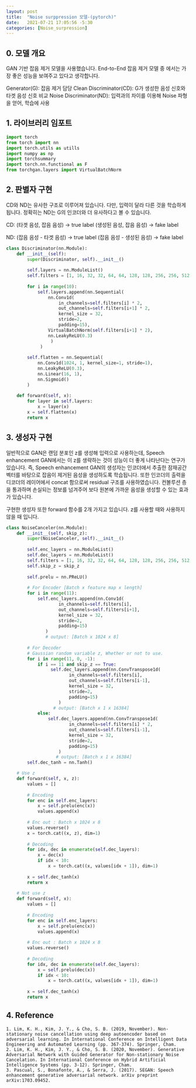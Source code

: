 ```yaml
---
layout: post
title:  "Noise surppression 모델-(pytorch)"
date:   2021-07-21 17:05:56 -5:30
categories: [Noise_surpression]
---
```

## 0. 모델 개요
 GAN 기반 잡음 제거 모델을 사용했습니다.
 End-to-End 잡음 제거 모델 중 에서는 가장 좋은 성능을 보여주고 있다고 생각합니다.

 Generator(G): 잡음 제거 담당
 Clean Discriminator(CD): G가 생성한 음성 신호와 타겟 음성 신호 비교
 Noise Discriminator(ND): 입력과의 차이를 이용해 Noise 파형을 얻어, 학습에 사용
 
## 1. 라이브러리 임포트
```python
import torch
from torch import nn
import torch.utils as utills
import numpy as np
import torchsummary
import torch.nn.functional as F
from torchgan.layers import VirtualBatchNorm
```

## 2. 판별자 구현
 CD와 ND는 유사한 구조로 이루어져 있습니다. 다만, 입력이 달라 다른 것을 학습하게 됩니다.
 정확히는 ND는 G의 인코더와 더 유사하다고 볼 수 있습니다.

 CD: (타겟 음성, 잡음 음성) -> true label
     (생성된 음성, 잡음 음성) -> fake label

 ND: (잡음 음성 - 타겟 음성) -> true label
     (잡음 음성 - 생성된 음성) -> fake label

```python
class Discriminator(nn.Module):
    def __init__(self):
        super(Discriminator, self).__init__()
        
        self.layers = nn.ModuleList()
        self.filters = [1, 16, 32, 32, 64, 64, 128, 128, 256, 256, 512, 1024]
        
        for i in range(10):
            self.layers.append(nn.Sequential(
                nn.Conv1d(
                    in_channels=self.filters[i] * 2, 
                    out_channels=self.filters[i+1] * 2,
                    kernel_size = 32,
                    stride=2,
                    padding=15),
                VirtualBatchNorm(self.filters[i+1] * 2),
                nn.LeakyReLU(0.3)
                 )
             )
                              
        self.flatten = nn.Sequential(
            nn.Conv1d(1024, 1, kernel_size=1, stride=1),
            nn.LeakyReLU(0.3),
            nn.Linear(16, 1),
            nn.Sigmoid()
        )
                              
    def forward(self, x):
        for layer in self.layers:
            x = layer(x)
        x = self.flatten(x)
        return x
```

## 3. 생성자 구현
 일반적으로 GAN은 랜덤 분포인 z를 생성해 입력으로 사용하는데, Speech enhancement GAN에서는 이 z를 생략하는 것이 성능이 더 좋게 나타난다는 연구가 있습니다.
 즉, Speech enhancement GAN의 생성자는 인코더에서 추출한 잠재공간 벡터를 바탕으로 잡음이 제거된 음성을 생성하도록 학습됩니다.
 또한 인코더의 출력을 디코더의 레이어에서 concat 함으로써 residual 구조를 사용하였습니다. 컨볼루션 층을 통과하며 손실되는 정보를 넘겨주어 보다 원본에 가까운 음성을 생성할 수 있는 효과가 있습니다.

 구현한 생성자 또한 forward 함수를 2개 가지고 있습니다. z를 사용할 때와 사용하지 않을 때 입니다.

```python
class NoiseCanceler(nn.Module):
    def __init__(self, skip_z):
        super(NoiseCanceler, self).__init__()
            
        self.enc_layers = nn.ModuleList()
        self.dec_layers = nn.ModuleList()
        self.filters = [1, 16, 32, 32, 64, 64, 128, 128, 256, 256, 512, 1024]
        self.skip_z = skip_z
        
        self.prelu = nn.PReLU()
        
        # For Encoder [Batch x feature map x length]
        for i in range(11):
            self.enc_layers.append(nn.Conv1d(
                    in_channels=self.filters[i], 
                    out_channels=self.filters[i+1],
                    kernel_size = 32,
                    stride=2,
                    padding=15)
               )
               # output: [Batch x 1024 x 8]
       
        # For Decoder
        # Gaussian random variable z, Whether or not to use.
        for i in range(11, 0, -1):
            if i == 11 and skip_z == True:
                 self.dec_layers.append(nn.ConvTranspose1d(
                        in_channels=self.filters[i], 
                        out_channels=self.filters[i-1],
                        kernel_size = 32,
                        stride=2,
                        padding=15)
                    )
                  # output: [Batch x 1 x 16384]
            else:
                self.dec_layers.append(nn.ConvTranspose1d(
                        in_channels=self.filters[i] * 2, 
                        out_channels=self.filters[i-1],
                        kernel_size = 32,
                        stride=2,
                        padding=15)
                    )
                   # output: [Batch x 1 x 16384]  
        self.dec_tanh = nn.Tanh()

    # Use z      
    def forward(self, x, z):
        values = []
       
        # Encoding
        for enc in self.enc_layers:
            x = self.prelu(enc(x))
            values.append(x)
        
        # Enc out : Batch x 1024 x 8
        values.reverse()
        x = torch.cat((x, z), dim=1)
            
        # Decoding
        for idx, dec in enumerate(self.dec_layers):
            x = dec(x)
            if idx < 10:
                x = torch.cat((x, values[idx + 1]), dim=1)          
                        
        x = self.dec_tanh(x)
        return x
    
    # Not use z
    def forward(self, x):
        values = []
       
        # Encoding
        for enc in self.enc_layers:
            x = self.prelu(enc(x))
            values.append(x)
        
        # Enc out : Batch x 1024 x 8
        values.reverse()
        
        # Decoding
        for idx, dec in enumerate(self.dec_layers):
            x = self.prelu(dec(x))
            if idx < 10:
                x = torch.cat((x, values[idx + 1]), dim=1)          
                        
        x = self.dec_tanh(x)
        return x
```

## 4. Reference
```
1. Lim, K. H., Kim, J. Y., & Cho, S. B. (2019, November). Non-stationary noise cancellation using deep autoencoder based on adversarial learning. In International Conference on Intelligent Data Engineering and Automated Learning (pp. 367-374). Springer, Cham.
2. Lim, K. H., Kim, J. Y., & Cho, S. B. (2020, November). Generative Adversarial Network with Guided Generator for Non-stationary Noise Cancelation. In International Conference on Hybrid Artificial Intelligence Systems (pp. 3-12). Springer, Cham.
3. Pascual, S., Bonafonte, A., & Serra, J. (2017). SEGAN: Speech enhancement generative adversarial network. arXiv preprint arXiv:1703.09452.
```